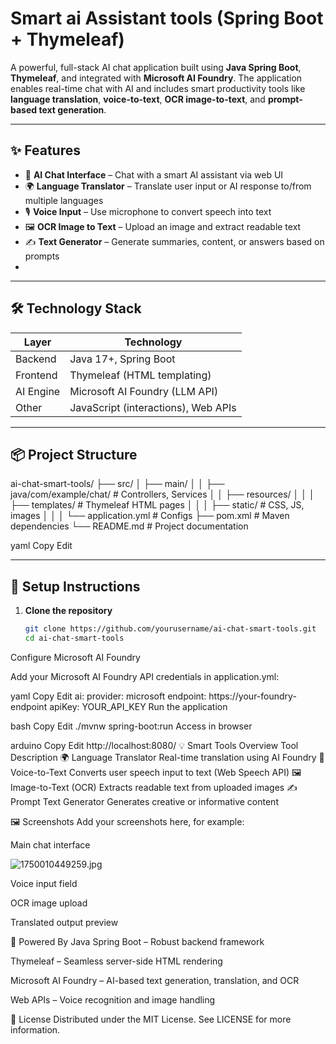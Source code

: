 # Smart ai Assistant tools (Spring Boot + Thymeleaf)

A powerful, full-stack AI chat application built using **Java Spring Boot**, **Thymeleaf**, and integrated with **Microsoft AI Foundry**. The application enables real-time chat with AI and includes smart productivity tools like **language translation**, **voice-to-text**, **OCR image-to-text**, and **prompt-based text generation**.

---

## ✨ Features

- 💬 **AI Chat Interface** – Chat with a smart AI assistant via web UI
- 🌍 **Language Translator** – Translate user input or AI response to/from multiple languages
- 🎙️ **Voice Input** – Use microphone to convert speech into text
- 🖼️ **OCR Image to Text** – Upload an image and extract readable text
- ✍️ **Text Generator** – Generate summaries, content, or answers based on prompts
- 

---

## 🛠️ Technology Stack

| Layer        | Technology                      |
|--------------|----------------------------------|
| Backend      | Java 17+, Spring Boot            |
| Frontend     | Thymeleaf (HTML templating)      |
| AI Engine    | Microsoft AI Foundry (LLM API)   |
| Other        | JavaScript (interactions), Web APIs|

---

## 📦 Project Structure

ai-chat-smart-tools/
├── src/
│ ├── main/
│ │ ├── java/com/example/chat/ # Controllers, Services
│ │ ├── resources/
│ │ │ ├── templates/ # Thymeleaf HTML pages
│ │ │ ├── static/ # CSS, JS, images
│ │ │ └── application.yml # Configs
├── pom.xml # Maven dependencies
└── README.md # Project documentation


yaml
Copy
Edit

---

## 🔧 Setup Instructions

1. **Clone the repository**
   ```bash
   git clone https://github.com/yourusername/ai-chat-smart-tools.git
   cd ai-chat-smart-tools
Configure Microsoft AI Foundry

Add your Microsoft AI Foundry API credentials in application.yml:

yaml
Copy
Edit
ai:
  provider: microsoft
  endpoint: https://your-foundry-endpoint
  apiKey: YOUR_API_KEY
Run the application

bash
Copy
Edit
./mvnw spring-boot:run
Access in browser

arduino
Copy
Edit
http://localhost:8080/
💡 Smart Tools Overview
Tool	Description
🌍 Language Translator	Real-time translation using AI Foundry
🎤 Voice-to-Text	Converts user speech input to text (Web Speech API)
🖼️ Image-to-Text (OCR)	Extracts readable text from uploaded images
✍️ Prompt Text Generator	Generates creative or informative content

🖼️ Screenshots
Add your screenshots here, for example:

Main chat interface

![1750010449259.jpg](https://github.com/user-attachments/assets/312fe721-3a5c-48bf-b9dc-2b4c9ce84b58)

Voice input field

OCR image upload

Translated output preview

🧠 Powered By
Java Spring Boot – Robust backend framework

Thymeleaf – Seamless server-side HTML rendering

Microsoft AI Foundry – AI-based text generation, translation, and OCR

Web APIs – Voice recognition and image handling

📄 License
Distributed under the MIT License. See LICENSE for more information.

